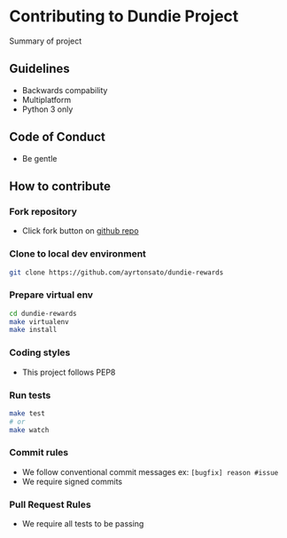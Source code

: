 # Contributing to Dundie Project

Summary of project

## Guidelines

- Backwards compability
- Multiplatform
- Python 3 only

## Code of Conduct

- Be gentle

## How to contribute

### Fork repository

- Click fork button on [github repo](https://github.com/ayrtonsato/dundie-rewards)

### Clone to local dev environment

```bash
git clone https://github.com/ayrtonsato/dundie-rewards
```

### Prepare virtual env

```bash
cd dundie-rewards
make virtualenv
make install
```

### Coding styles

- This project follows PEP8

### Run tests

```bash
make test
# or
make watch
```

### Commit rules

- We follow conventional commit messages ex: `[bugfix] reason #issue`
- We require signed commits

### Pull Request Rules

- We require all tests to be passing

